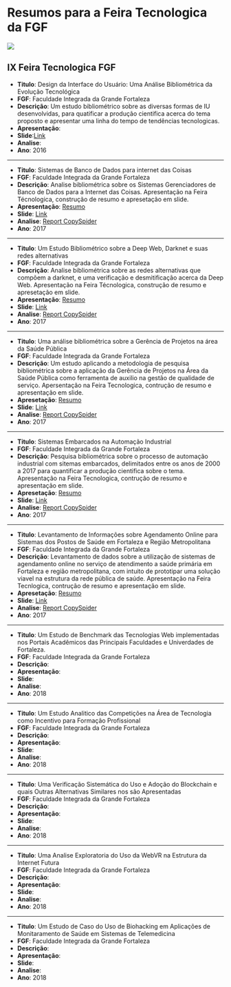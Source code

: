 # Resumos para a Feira Tecnologica da FGF

![](http://www.fgf.edu.br/wp-content/themes/fgf-28-05-2013_RESPONSIVO/images/fgf-faculdade-integrada-da-grande-fortaleza.png) 

## IX Feira Tecnologica FGF

- **Titulo**: Design da Interface do Usuário: Uma Análise Bibliométrica da Evolução Tecnológica
- **FGF**: Faculdade Integrada da Grande Fortaleza
- **Descrição**: Um estudo bibliométrico sobre as diversas formas de IU desenvolvidas, para quatificar a produção cientifica acerca do tema proposto e apresentar uma linha do tempo de tendências tecnologicas.
- **Apresentação**: 
- **Slide**:[Link](https://www.slideshare.net/CleilsonPereira/design-da-interface-do-usurio)
- **Analise**:
- **Ano**: 2016

---

- **Titulo**: Sistemas de Banco de Dados para internet das Coisas
- **FGF**: Faculdade Integrada da Grande Fortaleza
- **Descrição**: Analise bibliométrica sobre os Sistemas Gerenciadores de Banco de Dados para a Internet das Coisas. Apresentação na Feira Técnologica, construção de resumo e apresetação em slide.
- **Apresentação**: [Resumo](https://github.com/marcialwushuxxx/Resumos/blob/master/Banco%20de%20Dados%20I/Resumo_FGF-Banco-de-Dados.pdf)
- **Slide**: [Link](https://github.com/marcialwushuxxx/Resumos/blob/master/Banco%20de%20Dados%20I/SLIDE-%20BANDO_DE_DADOS.pdf) 
- **Analise**: [Report CopySpider](http://resume-fgf.surge.sh/)
- **Ano**: 2017
---


- **Titulo**: Um Estudo Bibliométrico sobre a Deep Web, Darknet e suas redes alternativas
- **FGF**: Faculdade Integrada da Grande Fortaleza
- **Descrição**: Analise bibliométrica sobre as redes alternativas que compõem a darknet, e uma verificação e desmitificação acerca da Deep Web. Apresentação na Feira Técnologica, construção de resumo e apresetação em slide.
- **Apresentação**: [Resumo](http://seguranca-da-informacao.surge.sh/)
- **Slide**: [Link](https://github.com/marcialwushuxxx/Resumos/blob/master/Seguran%C3%A7a%20de%20Redes/SLIDE-SERGURAN%C3%87A_EM_REDE.pdf)
- **Analise**: [Report CopySpider](https://resumereport.neocities.org/)
- **Ano**: 2017
---

- **Titulo**: Uma análise bibliométrica sobre a Gerência de Projetos na área da Saúde Pública
- **FGF**: Faculdade Integrada da Grande Fortaleza
- **Descrição**: Um estudo aplicando a metodologia de pesquisa bibliométrica sobre a aplicação da Gerência de Projetos na Área da Saúde Pública como ferramenta de auxilio na gestão de qualidade de serviço. Apersentação na Feira Tecnologica, contrução de resumo e apresentação em slide.
- **Apresetação**: [Resumo]()
- **Slide**: [Link]()
- **Analise**: [Report CopySpider]()
- **Ano**: 2017
---

- **Titulo**: Sistemas Embarcados na Automação Industrial
- **FGF**: Faculdade Integrada da Grande Fortaleza
- **Descrição**: Pesquisa bibliométrica sobre o processo de automação industrial com sitemas embarcados, delimitados entre os anos de 2000 a 2017 para quantificar a produção cientifica sobre o tema. Apresentação na Feira Tecnologica, contrução de resumo e apresentação em slide.
- **Apresetação**: [Resumo]()
- **Slide**: [Link]()
- **Analise**: [Report CopySpider]()
- **Ano**: 2017

---

- **Titulo**: Levantamento de Informações sobre Agendamento Online para Sistemas dos Postos de Saúde em Fortaleza e Região Metropolitana
- **FGF**: Faculdade Integrada da Grande Fortaleza
- **Descrição**: Levantamento de dados sobre a utilização de sistemas de agendamento online no serviço de atendimento a saúde primária em Fortaleza e região metropolitana, com intuito de prototipar uma solução viavel na estrutura da rede pública de saúde. Apresentação na Feira Tecnlogica, contrução de resumo e apresentação em slide.
- **Apresetação**: [Resumo]()
- **Slide**: [Link]()
- **Analise**: [Report CopySpider]()
- **Ano**: 2017

---

- **Titulo**: Um Estudo de Benchmark das Tecnologias Web implementadas nos Portais Acadêmicos das Principais Faculdades e Univerdades de Fortaleza.
- **FGF**: Faculdade Integrada da Grande Fortaleza
- **Descrição**:
- **Apresentação**:
- **Slide**:
- **Analise**:
- **Ano**: 2018

---

- **Titulo**: Um Estudo Analitico das Competições na Área de Tecnologia como Incentivo para Formação Profissional
- **FGF**: Faculdade Integrada da Grande Fortaleza
- **Descrição**:
- **Apresentação**:
- **Slide**:
- **Analise**:
- **Ano**: 2018

---

- **Titulo**: Uma Verificação Sistemática do Uso e Adoção do Blockchain e quais Outras Alternativas Similares nos são Apresentadas 
- **FGF**: Faculdade Integrada da Grande Fortaleza
- **Descrição**:
- **Apresentação**:
- **Slide**:
- **Analise**:
- **Ano**: 2018

---

- **Titulo**: Uma Analise Exploratoria do Uso da WebVR na Estrutura da Internet Futura
- **FGF**: Faculdade Integrada da Grande Fortaleza
- **Descrição**:
- **Apresentação**:
- **Slide**:
- **Analise**:
- **Ano**: 2018

---
- **Titulo**: Um Estudo de Caso do Uso de Biohacking em Aplicações de Monitaramento de Saúde em Sistemas de Telemedicina
- **FGF**: Faculdade Integrada da Grande Fortaleza
- **Descrição**:
- **Apresentação**:
- **Slide**:
- **Analise**:
- **Ano**: 2018
